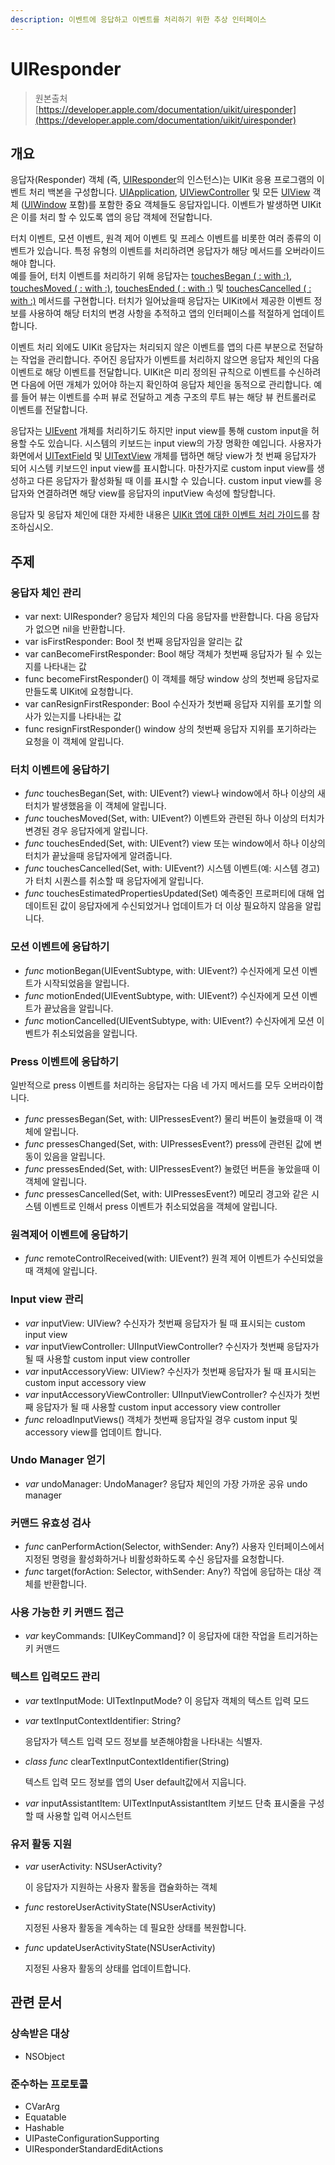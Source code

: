 ```yaml
---
description: 이벤트에 응답하고 이벤트를 처리하기 위한 추상 인터페이스
---
```


# UIResponder

> 원본출처  
> [https://developer.apple.com/documentation/uikit/uiresponder](https://developer.apple.com/documentation/uikit/uiresponder)

## 개요

응답자\(Responder\) 객체 \(즉, [UIResponder](uiresponder.md)의 인스턴스\)는 UIKit 응용 프로그램의 이벤트 처리 백본을 구성합니다. [UIApplication](../core-app/uiapplication.md), [UIViewController](../view-controllers/uiviewcontroller.md) 및 모든 [UIView](../views_and_controls/uiview.md) 객체 \([UIWindow](../../../etc/not-found.md) 포함\)를 포함한 중요 객체들도 응답자입니다. 이벤트가 발생하면 UIKit은 이를 처리 할 수 ​​있도록 앱의 응답 객체에 전달합니다.

터치 이벤트, 모션 이벤트, 원격 제어 이벤트 및 프레스 이벤트를 비롯한 여러 종류의 이벤트가 있습니다. 특정 유형의 이벤트를 처리하려면 응답자가 해당 메서드를 오버라이드해야 합니다.  
예를 들어, 터치 이벤트를 처리하기 위해 응답자는 [touchesBegan \( : with :\)](../../../etc/not-found.md), [touchesMoved \( : with :\)](../../../etc/not-found.md), [touchesEnded \( : with :\)](../../../etc/not-found.md) 및 [touchesCancelled \( : with :\)](../../../etc/not-found.md) 메서드를 구현합니다. 터치가 일어났을때 응답자는 UIKit에서 제공한 이벤트 정보를 사용하여 해당 터치의 변경 사항을 추적하고 앱의 인터페이스를 적절하게 업데이트합니다.

이벤트 처리 외에도 UIKit 응답자는 처리되지 않은 이벤트를 앱의 다른 부분으로 전달하는 작업을 관리합니다. 주어진 응답자가 이벤트를 처리하지 않으면 응답자 체인의 다음 이벤트로 해당 이벤트를 전달합니다. UIKit은 미리 정의된 규칙으로 이벤트를 수신하려면 다음에 어떤 개체가 있어야 하는지 확인하여 응답자 체인을 동적으로 관리합니다. 예를 들어 뷰는 이벤트를 수퍼 뷰로 전달하고 계층 구조의 루트 뷰는 해당 뷰 컨트롤러로 이벤트를 전달합니다.

응답자는 [UIEvent](../../../etc/not-found.md) 개체를 처리하기도 하지만 input view를 통해 custom input을 허용할 수도 있습니다. 시스템의 키보드는 input view의 가장 명확한 예입니다. 사용자가 화면에서 [UITextField](../../../etc/not-found.md) 및 [UITextView](../../../etc/not-found.md) 개체를 탭하면 해당 view가 첫 번째 응답자가 되어 시스템 키보드인 input view를 표시합니다. 마찬가지로 custom input view를 생성하고 다른 응답자가 활성화될 때 이를 표시할 수 있습니다. custom input view를 응답자와 연결하려면 해당 view를 응답자의 inputView 속성에 할당합니다.

응답자 및 응답자 체인에 대한 자세한 내용은 [UIKit 앱에 대한 이벤트 처리 가이드](../../../etc/not-found.md)를 참조하십시오.

## 주제

### 응답자 체인 관리

* var next: UIResponder? 응답자 체인의 다음 응답자를 반환합니다. 다음 응답자가 없으면 nil을 반환합니다.
* var isFirstResponder: Bool 첫 번째 응답자임을 알리는 값
* var canBecomeFirstResponder: Bool 해당 객체가 첫번째 응답자가 될 수 있는지를 나타내는 값
* func becomeFirstResponder\(\) 이 객체를 해당 window 상의 첫번째 응답자로 만들도록 UIKit에 요청합니다.
* var canResignFirstResponder: Bool 수신자가 첫번째 응답자 지위를 포기할 의사가 있는지를 나타내는 값
* func resignFirstResponder\(\) window 상의 첫번째 응답자 지위를 포기하라는 요청을 이 객체에 알립니다.

### 터치 이벤트에 응답하기

* _func_ touchesBegan\(Set, with: UIEvent?\) view나 window에서  하나 이상의 새 터치가 발생했음을 이 객체에 알립니다.
* _func_ touchesMoved\(Set, with: UIEvent?\) 이벤트와 관련된 하나 이상의 터치가 변경된 경우 응답자에게 알립니다.
* _func_ touchesEnded\(Set, with: UIEvent?\) view 또는 window에서 하나 이상의 터치가 끝났을때 응답자에게 알려줍니다.
* _func_ touchesCancelled\(Set, with: UIEvent?\) 시스템 이벤트\(예: 시스템 경고\)가 터치 시퀀스를 취소할 때 응답자에게 알립니다.
* _func_ touchesEstimatedPropertiesUpdated\(Set\) 예측중인 프로퍼티에 대해 업데이트된 값이 응답자에게 수신되었거나 업데이트가 더 이상 필요하지 않음을 알립니다.

### 모션 이벤트에 응답하기

* _func_ motionBegan\(UIEventSubtype, with: UIEvent?\) 수신자에게 모션 이벤트가 시작되었음을 알립니다.
* _func_ motionEnded\(UIEventSubtype, with: UIEvent?\) 수신자에게 모션 이벤트가 끝났음을 알립니다.
* _func_ motionCancelled\(UIEventSubtype, with: UIEvent?\) 수신자에게 모션 이벤트가 취소되었음을 알립니다.

### Press 이벤트에 응답하기

일반적으로 press 이벤트를 처리하는 응답자는 다음 네 가지 메서드를 모두 오버라이합니다.

* _func_ pressesBegan\(Set, with: UIPressesEvent?\) 물리 버튼이 눌렸을때 이 객체에 알립니다.
* _func_ pressesChanged\(Set, with: UIPressesEvent?\) press에 관련된 값에 변동이 있음을 알립니다.
* _func_ pressesEnded\(Set, with: UIPressesEvent?\) 눌렸던 버튼을 놓았을때 이 객체에 알립니다.
* _func_ pressesCancelled\(Set, with: UIPressesEvent?\) 메모리 경고와 같은 시스템 이벤트로 인해서 press 이벤트가 취소되었음을 객체에 알립니다.

### 원격제어 이벤트에 응답하기

* _func_ remoteControlReceived\(with: UIEvent?\) 원격 제어 이벤트가 수신되었을 때 객체에 알립니다.

### Input view 관리

* _var_ inputView: UIView? 수신자가 첫번째 응답자가 될 때 표시되는 custom input view
* _var_ inputViewController: UIInputViewController? 수신자가 첫번째 응답자가 될 때 사용할 custom input view controller
* _var_ inputAccessoryView: UIView? 수신자가 첫번째 응답자가 될 때 표시되는 custom input accessory view
* _var_ inputAccessoryViewController: UIInputViewController? 수신자가 첫번째 응답자가 될 때 사용할 custom input accessory view controller
* _func_ reloadInputViews\(\) 객체가 첫번째 응답자일 경우 custom input 및 accessory view를 업데이트 합니다.

### Undo Manager 얻기

* _var_ undoManager: UndoManager? 응답자 체인의 가장 가까운 공유 undo manager

### 커맨드 유효성 검사

* _func_ canPerformAction\(Selector, withSender: Any?\) 사용자 인터페이스에서 지정된 명령을 활성화하거나 비활성화하도록 수신 응답자를 요청합니다.
* _func_ target\(forAction: Selector, withSender: Any?\) 작업에 응답하는 대상 객체를 반환합니다.

### 사용 가능한 키 커맨드 접근

* _var_ keyCommands: \[UIKeyCommand\]? 이 응답자에 대한 작업을 트리거하는 키 커맨드

### 텍스트 입력모드 관리

* _var_ textInputMode: UITextInputMode? 이 응답자 객체의 텍스트 입력 모드
* _var_ textInputContextIdentifier: String?

  응답자가 텍스트 입력 모드 정보를 보존해야함을 나타내는 식별자.

* _class func_ clearTextInputContextIdentifier\(String\)

  텍스트 입력 모드 정보를 앱의 User default값에서 지웁니다.

* _var_ inputAssistantItem: UITextInputAssistantItem 키보드 단축 표시줄을 구성할 때 사용할 입력 어시스턴트

### 유저 활동 지원

* _var_ userActivity: NSUserActivity?

  이 응답자가 지원하는 사용자 활동을 캡슐화하는 객체

* _func_ restoreUserActivityState\(NSUserActivity\)

  지정된 사용자 활동을 계속하는 데 필요한 상태를 복원합니다.

* _func_ updateUserActivityState\(NSUserActivity\)

  지정된 사용자 활동의 상태를 업데이트합니다.

## 관련 문서

### 상속받은 대상

* NSObject

### 준수하는 프로토콜

* CVarArg
* Equatable
* Hashable
* UIPasteConfigurationSupporting
* UIResponderStandardEditActions

